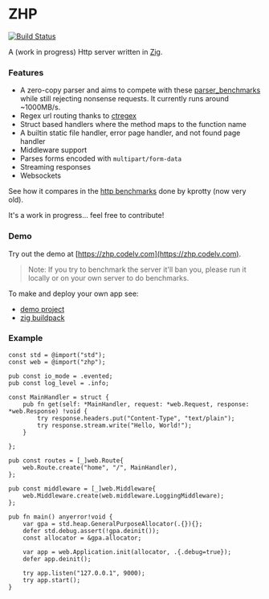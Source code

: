 # ZHP

[![Build Status](https://travis-ci.org/frmdstryr/zhp.svg?branch=master)](https://travis-ci.org/frmdstryr/zhp)

A (work in progress) Http server written in [Zig](https://ziglang.org/).

### Features

- A zero-copy parser and aims to compete with these [parser_benchmarks](https://github.com/rust-bakery/parser_benchmarks/tree/master/http)
while still rejecting nonsense requests. It currently runs around ~1000MB/s.
- Regex url routing thanks to [ctregex](https://github.com/alexnask/ctregex.zig)
- Struct based handlers where the method maps to the function name
- A builtin static file handler, error page handler, and not found page handler
- Middleware support
- Parses forms encoded with `multipart/form-data`
- Streaming responses
- Websockets

See how it compares in the [http benchmarks](https://gist.github.com/kprotty/3f369f46293a421f09190b829cfb48f7#file-newresults-md)
done by kprotty (now very old).

It's a work in progress... feel free to contribute!


### Demo

Try out the demo at [https://zhp.codelv.com](https://zhp.codelv.com).

> Note: If you try to benchmark the server it'll ban you, please run it locally
> or on your own server to do benchmarks.

To make and deploy your own app see:
- [demo project](https://github.com/frmdstryr/zhp-demo)
- [zig buildpack](https://github.com/frmdstryr/zig-buildpack)


### Example

```zig
const std = @import("std");
const web = @import("zhp");

pub const io_mode = .evented;
pub const log_level = .info;

const MainHandler = struct {
    pub fn get(self: *MainHandler, request: *web.Request, response: *web.Response) !void {
        try response.headers.put("Content-Type", "text/plain");
        try response.stream.write("Hello, World!");
    }

};

pub const routes = [_]web.Route{
    web.Route.create("home", "/", MainHandler),
};

pub const middleware = [_]web.Middleware{
    web.Middleware.create(web.middleware.LoggingMiddleware);
};

pub fn main() anyerror!void {
    var gpa = std.heap.GeneralPurposeAllocator(.{}){};
    defer std.debug.assert(!gpa.deinit());
    const allocator = &gpa.allocator;

    var app = web.Application.init(allocator, .{.debug=true});
    defer app.deinit();

    try app.listen("127.0.0.1", 9000);
    try app.start();
}

```
